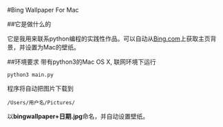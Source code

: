 #Bing Wallpaper For Mac


##它是做什么的

它是我用来联系python编程的实践性作品。可以自动从[Bing.com](http://bing.com)上获取主页背景，并设置为Mac的壁纸。

##环境要求
带有python3的Mac OS X, 联网环境下运行

```
python3 main.py
```
程序将自动把图片下载到
```
/Users/用户名/Pictures/
```
以**bingwallpaper+日期.jpg**命名，并自动设置壁纸。